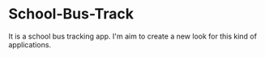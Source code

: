 # School-Bus-Track
It is a school bus tracking app. I'm aim to create a new look for this kind of applications.
